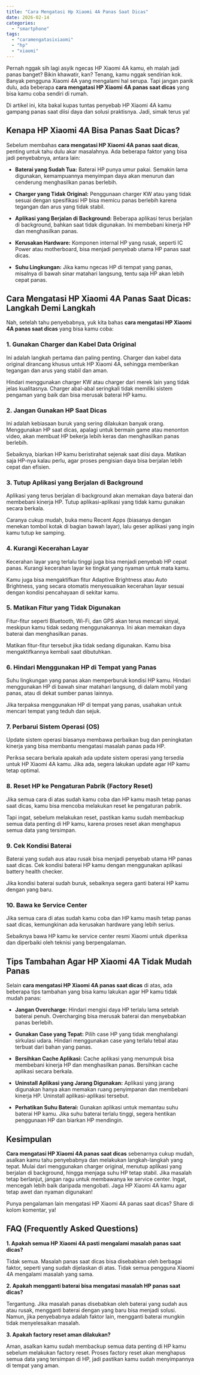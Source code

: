 ```yaml
---
title: "Cara Mengatasi Hp Xiaomi 4A Panas Saat Dicas"
date: 2026-02-14
categories: 
  - "smartphone"
tags: 
  - "caramengatasixiaomi"
  - "hp"
  - "xiaomi"
---
```


Pernah nggak sih lagi asyik ngecas HP Xiaomi 4A kamu, eh malah jadi panas banget? Bikin khawatir, kan? Tenang, kamu nggak sendirian kok. Banyak pengguna Xiaomi 4A yang mengalami hal serupa. Tapi jangan panik dulu, ada beberapa **cara mengatasi HP Xiaomi 4A panas saat dicas** yang bisa kamu coba sendiri di rumah.

Di artikel ini, kita bakal kupas tuntas penyebab HP Xiaomi 4A kamu gampang panas saat diisi daya dan solusi praktisnya. Jadi, simak terus ya!

## Kenapa HP Xiaomi 4A Bisa Panas Saat Dicas?

Sebelum membahas **cara mengatasi HP Xiaomi 4A panas saat dicas**, penting untuk tahu dulu akar masalahnya. Ada beberapa faktor yang bisa jadi penyebabnya, antara lain:

- **Baterai yang Sudah Tua:** Baterai HP punya umur pakai. Semakin lama digunakan, kemampuannya menyimpan daya akan menurun dan cenderung menghasilkan panas berlebih.
    
- **Charger yang Tidak Original:** Penggunaan charger KW atau yang tidak sesuai dengan spesifikasi HP bisa memicu panas berlebih karena tegangan dan arus yang tidak stabil.
    
- **Aplikasi yang Berjalan di Background:** Beberapa aplikasi terus berjalan di background, bahkan saat tidak digunakan. Ini membebani kinerja HP dan menghasilkan panas.
    
- **Kerusakan Hardware:** Komponen internal HP yang rusak, seperti IC Power atau motherboard, bisa menjadi penyebab utama HP panas saat dicas.
    
- **Suhu Lingkungan:** Jika kamu ngecas HP di tempat yang panas, misalnya di bawah sinar matahari langsung, tentu saja HP akan lebih cepat panas.
    

## Cara Mengatasi HP Xiaomi 4A Panas Saat Dicas: Langkah Demi Langkah

Nah, setelah tahu penyebabnya, yuk kita bahas **cara mengatasi HP Xiaomi 4A panas saat dicas** yang bisa kamu coba:

### 1\. Gunakan Charger dan Kabel Data Original

Ini adalah langkah pertama dan paling penting. Charger dan kabel data original dirancang khusus untuk HP Xiaomi 4A, sehingga memberikan tegangan dan arus yang stabil dan aman.

Hindari menggunakan charger KW atau charger dari merek lain yang tidak jelas kualitasnya. Charger abal-abal seringkali tidak memiliki sistem pengaman yang baik dan bisa merusak baterai HP kamu.

### 2\. Jangan Gunakan HP Saat Dicas

Ini adalah kebiasaan buruk yang sering dilakukan banyak orang. Menggunakan HP saat dicas, apalagi untuk bermain game atau menonton video, akan membuat HP bekerja lebih keras dan menghasilkan panas berlebih.

Sebaiknya, biarkan HP kamu beristirahat sejenak saat diisi daya. Matikan saja HP-nya kalau perlu, agar proses pengisian daya bisa berjalan lebih cepat dan efisien.

### 3\. Tutup Aplikasi yang Berjalan di Background

Aplikasi yang terus berjalan di background akan memakan daya baterai dan membebani kinerja HP. Tutup aplikasi-aplikasi yang tidak kamu gunakan secara berkala.

Caranya cukup mudah, buka menu Recent Apps (biasanya dengan menekan tombol kotak di bagian bawah layar), lalu geser aplikasi yang ingin kamu tutup ke samping.

### 4\. Kurangi Kecerahan Layar

Kecerahan layar yang terlalu tinggi juga bisa menjadi penyebab HP cepat panas. Kurangi kecerahan layar ke tingkat yang nyaman untuk mata kamu.

Kamu juga bisa mengaktifkan fitur Adaptive Brightness atau Auto Brightness, yang secara otomatis menyesuaikan kecerahan layar sesuai dengan kondisi pencahayaan di sekitar kamu.

### 5\. Matikan Fitur yang Tidak Digunakan

Fitur-fitur seperti Bluetooth, Wi-Fi, dan GPS akan terus mencari sinyal, meskipun kamu tidak sedang menggunakannya. Ini akan memakan daya baterai dan menghasilkan panas.

Matikan fitur-fitur tersebut jika tidak sedang digunakan. Kamu bisa mengaktifkannya kembali saat dibutuhkan.

### 6\. Hindari Menggunakan HP di Tempat yang Panas

Suhu lingkungan yang panas akan memperburuk kondisi HP kamu. Hindari menggunakan HP di bawah sinar matahari langsung, di dalam mobil yang panas, atau di dekat sumber panas lainnya.

Jika terpaksa menggunakan HP di tempat yang panas, usahakan untuk mencari tempat yang teduh dan sejuk.

### 7\. Perbarui Sistem Operasi (OS)

Update sistem operasi biasanya membawa perbaikan bug dan peningkatan kinerja yang bisa membantu mengatasi masalah panas pada HP.

Periksa secara berkala apakah ada update sistem operasi yang tersedia untuk HP Xiaomi 4A kamu. Jika ada, segera lakukan update agar HP kamu tetap optimal.

### 8\. Reset HP ke Pengaturan Pabrik (Factory Reset)

Jika semua cara di atas sudah kamu coba dan HP kamu masih tetap panas saat dicas, kamu bisa mencoba melakukan reset ke pengaturan pabrik.

Tapi ingat, sebelum melakukan reset, pastikan kamu sudah membackup semua data penting di HP kamu, karena proses reset akan menghapus semua data yang tersimpan.

### 9\. Cek Kondisi Baterai

Baterai yang sudah aus atau rusak bisa menjadi penyebab utama HP panas saat dicas. Cek kondisi baterai HP kamu dengan menggunakan aplikasi battery health checker.

Jika kondisi baterai sudah buruk, sebaiknya segera ganti baterai HP kamu dengan yang baru.

### 10\. Bawa ke Service Center

Jika semua cara di atas sudah kamu coba dan HP kamu masih tetap panas saat dicas, kemungkinan ada kerusakan hardware yang lebih serius.

Sebaiknya bawa HP kamu ke service center resmi Xiaomi untuk diperiksa dan diperbaiki oleh teknisi yang berpengalaman.

## Tips Tambahan Agar HP Xiaomi 4A Tidak Mudah Panas

Selain **cara mengatasi HP Xiaomi 4A panas saat dicas** di atas, ada beberapa tips tambahan yang bisa kamu lakukan agar HP kamu tidak mudah panas:

- **Jangan Overcharge:** Hindari mengisi daya HP terlalu lama setelah baterai penuh. Overcharging bisa merusak baterai dan menyebabkan panas berlebih.
    
- **Gunakan Case yang Tepat:** Pilih case HP yang tidak menghalangi sirkulasi udara. Hindari menggunakan case yang terlalu tebal atau terbuat dari bahan yang panas.
    
- **Bersihkan Cache Aplikasi:** Cache aplikasi yang menumpuk bisa membebani kinerja HP dan menghasilkan panas. Bersihkan cache aplikasi secara berkala.
    
- **Uninstall Aplikasi yang Jarang Digunakan:** Aplikasi yang jarang digunakan hanya akan memakan ruang penyimpanan dan membebani kinerja HP. Uninstall aplikasi-aplikasi tersebut.
    
- **Perhatikan Suhu Baterai:** Gunakan aplikasi untuk memantau suhu baterai HP kamu. Jika suhu baterai terlalu tinggi, segera hentikan penggunaan HP dan biarkan HP mendingin.
    

## Kesimpulan

**Cara mengatasi HP Xiaomi 4A panas saat dicas** sebenarnya cukup mudah, asalkan kamu tahu penyebabnya dan melakukan langkah-langkah yang tepat. Mulai dari menggunakan charger original, menutup aplikasi yang berjalan di background, hingga menjaga suhu HP tetap stabil. Jika masalah tetap berlanjut, jangan ragu untuk membawanya ke service center. Ingat, mencegah lebih baik daripada mengobati. Jaga HP Xiaomi 4A kamu agar tetap awet dan nyaman digunakan!

Punya pengalaman lain mengatasi HP Xiaomi 4A panas saat dicas? Share di kolom komentar, ya!

## FAQ (Frequently Asked Questions)

**1\. Apakah semua HP Xiaomi 4A pasti mengalami masalah panas saat dicas?**

Tidak semua. Masalah panas saat dicas bisa disebabkan oleh berbagai faktor, seperti yang sudah dijelaskan di atas. Tidak semua pengguna Xiaomi 4A mengalami masalah yang sama.

**2\. Apakah mengganti baterai bisa mengatasi masalah HP panas saat dicas?**

Tergantung. Jika masalah panas disebabkan oleh baterai yang sudah aus atau rusak, mengganti baterai dengan yang baru bisa menjadi solusi. Namun, jika penyebabnya adalah faktor lain, mengganti baterai mungkin tidak menyelesaikan masalah.

**3\. Apakah factory reset aman dilakukan?**

Aman, asalkan kamu sudah membackup semua data penting di HP kamu sebelum melakukan factory reset. Proses factory reset akan menghapus semua data yang tersimpan di HP, jadi pastikan kamu sudah menyimpannya di tempat yang aman.
